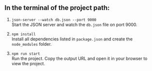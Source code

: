 ## In the terminal of the project path:

1. `json-server --watch db.json --port 9000`  
   Start the JSON server and watch the `db.json` file on port 9000.

2. `npm install`  
   Install all dependencies listed in `package.json` and create the `node_modules` folder.

3. `npm run start`  
   Run the project. Copy the output URL and open it in your browser to view the project.
